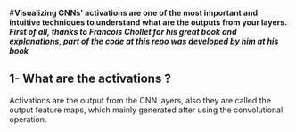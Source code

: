 #**Visualizing CNNs' activations are one of the most important and intuitive techniques to understand what are the outputs from your layers.**
***First of all, thanks to Francois Chollet for his great book and explanations, part of the code at this repo was developed by him at his book***

## 1- What are the activations ?
Activations are the output from the CNN layers, also they are called the output feature maps, which mainly generated after using the convolutional operation.


